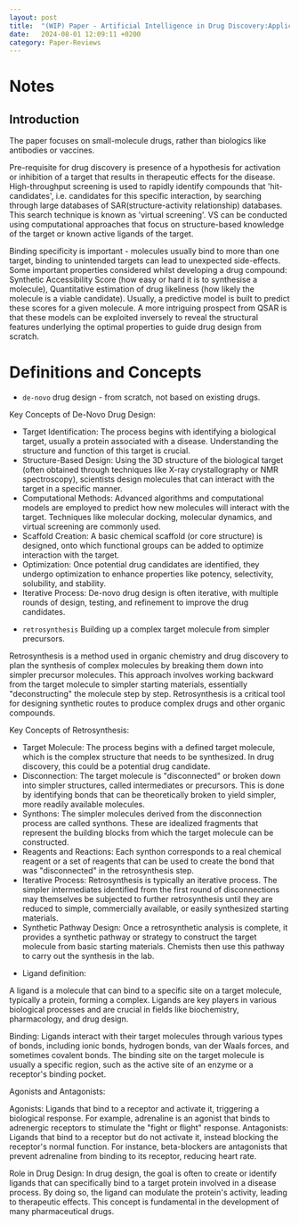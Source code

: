 ```yaml
---
layout: post
title:  "(WIP) Paper - Artificial Intelligence in Drug Discovery:Applications and Techniques"
date:   2024-08-01 12:09:11 +0200
category: Paper-Reviews
---
```


# Notes
## Introduction
The paper focuses on small-molecule drugs, rather than biologics like antibodies or vaccines.

Pre-requisite for drug discovery is presence of a hypothesis for activation or inhibition of a target that results in therapeutic effects for the disease. High-throughput screening is used to rapidly identify compounds that 'hit-candidates', i.e. candidates for this specific interaction, by searching through large databases of SAR(structure-activity relationship) databases. This search technique is known as 'virtual screening'. VS can be conducted using computational approaches that focus on structure-based knowledge of the target or known active ligands of the target.

Binding specificity is important - molecules usually bind to more than one target, binding to unintended targets can lead to unexpected side-effects. Some important properties considered whilst developing a drug compound: Synthetic Accessibility Score (how easy or hard it is to synthesise a molecule), Quantitative estimation of drug likeliness (how likely the molecule is a viable candidate). Usually, a predictive model is built to predict these scores for a given molecule. A more intriguing prospect
from QSAR is that these models can be exploited inversely to reveal the structural features underlying the optimal properties to guide drug design from scratch.



# Definitions and Concepts
* `de-novo` drug design - from scratch, not based on existing drugs.

Key Concepts of De-Novo Drug Design:
- Target Identification: The process begins with identifying a biological target, usually a protein associated with a disease. Understanding the structure and function of this target is crucial.
- Structure-Based Design: Using the 3D structure of the biological target (often obtained through techniques like X-ray crystallography or NMR spectroscopy), scientists design molecules that can interact with the target in a specific manner.
- Computational Methods: Advanced algorithms and computational models are employed to predict how new molecules will interact with the target. Techniques like molecular docking, molecular dynamics, and virtual screening are commonly used.
- Scaffold Creation: A basic chemical scaffold (or core structure) is designed, onto which functional groups can be added to optimize interaction with the target.
- Optimization: Once potential drug candidates are identified, they undergo optimization to enhance properties like potency, selectivity, solubility, and stability.
- Iterative Process: De-novo drug design is often iterative, with multiple rounds of design, testing, and refinement to improve the drug candidates.

* `retrosynthesis` Building up a complex target molecule from simpler precursors.

Retrosynthesis is a method used in organic chemistry and drug discovery to plan the synthesis of complex molecules by breaking them down into simpler precursor molecules. This approach involves working backward from the target molecule to simpler starting materials, essentially "deconstructing" the molecule step by step. Retrosynthesis is a critical tool for designing synthetic routes to produce complex drugs and other organic compounds.

Key Concepts of Retrosynthesis:
- Target Molecule: The process begins with a defined target molecule, which is the complex structure that needs to be synthesized. In drug discovery, this could be a potential drug candidate.
- Disconnection: The target molecule is "disconnected" or broken down into simpler structures, called intermediates or precursors. This is done by identifying bonds that can be theoretically broken to yield simpler, more readily available molecules.
- Synthons: The simpler molecules derived from the disconnection process are called synthons. These are idealized fragments that represent the building blocks from which the target molecule can be constructed.
- Reagents and Reactions: Each synthon corresponds to a real chemical reagent or a set of reagents that can be used to create the bond that was "disconnected" in the retrosynthesis step.
- Iterative Process: Retrosynthesis is typically an iterative process. The simpler intermediates identified from the first round of disconnections may themselves be subjected to further retrosynthesis until they are reduced to simple, commercially available, or easily synthesized starting materials.
- Synthetic Pathway Design: Once a retrosynthetic analysis is complete, it provides a synthetic pathway or strategy to construct the target molecule from basic starting materials. Chemists then use this pathway to carry out the synthesis in the lab.

* Ligand definition: 

A ligand is a molecule that can bind to a specific site on a target molecule, typically a protein, forming a complex. Ligands are key players in various biological processes and are crucial in fields like biochemistry, pharmacology, and drug design.

Binding: Ligands interact with their target molecules through various types of bonds, including ionic bonds, hydrogen bonds, van der Waals forces, and sometimes covalent bonds. The binding site on the target molecule is usually a specific region, such as the active site of an enzyme or a receptor's binding pocket.

Agonists and Antagonists:

Agonists: Ligands that bind to a receptor and activate it, triggering a biological response. For example, adrenaline is an agonist that binds to adrenergic receptors to stimulate the "fight or flight" response.
Antagonists: Ligands that bind to a receptor but do not activate it, instead blocking the receptor's normal function. For instance, beta-blockers are antagonists that prevent adrenaline from binding to its receptor, reducing heart rate.

Role in Drug Design:
In drug design, the goal is often to create or identify ligands that can specifically bind to a target protein involved in a disease process. By doing so, the ligand can modulate the protein's activity, leading to therapeutic effects. This concept is fundamental in the development of many pharmaceutical drugs.